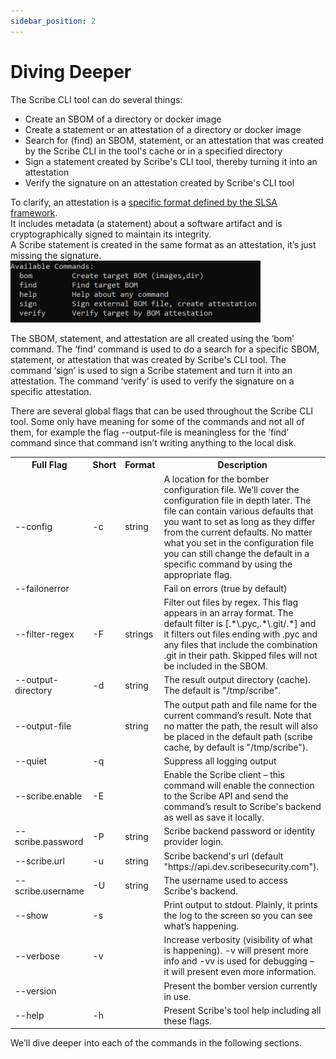 ```yaml
---
sidebar_position: 2
---
```


# Diving Deeper

The Scribe CLI tool can do several things:

- Create an SBOM of a directory or docker image
- Create a statement or an attestation of a directory or docker image
- Search for (find) an SBOM, statement, or an attestation that was created by the Scribe CLI in the tool's cache or in a specified directory
- Sign a statement created by Scribe's CLI tool, thereby turning it into an attestation
- Verify the signature on an attestation created by Scribe's CLI tool

To clarify, an attestation is a <a href='https://github.com/slsa-framework/slsa/blob/main/controls/attestations.md'>specific format defined by the SLSA framework</a>.  
It includes metadata (a statement) about a software artifact and is cryptographically signed to maintain its integrity.  
A Scribe statement is created in the same format as an attestation, it’s just missing the signature.  
<img src='../../img/cli/available_commands.png' alt='Available commands' width="400" />

The SBOM, statement, and attestation are all created using the ‘bom’ command.
The ‘find’ command is used to do a search for a specific SBOM, statement, or attestation that was created by Scribe's CLI tool.
The command ‘sign’ is used to sign a Scribe statement and turn it into an attestation.
The command ‘verify’ is used to verify the signature on a specific attestation.

There are several global flags that can be used throughout the Scribe CLI tool. Some only have meaning for some of the commands and not all of them, for example the flag --output-file is meaningless for the ‘find’ command since that command isn’t writing anything to the local disk.

<table>
  <tr>
    <th width='18%'>Full Flag</th>
    <th>Short</th>
    <th>Format</th>
    <th>Description</th>
  </tr>
  <tr>
    <td>--config</td>
    <td>-c</td>
    <td>string</td>
    <td>A location for the bomber configuration file. We’ll cover the configuration file in depth later. The file can contain various defaults that you want to set as long as they differ from the current defaults. No matter what you set in the configuration file you can still change the default in a specific command by using the appropriate flag.</td>
  </tr>
  <tr>
    <td>--failonerror</td>
    <td></td>
    <td></td>
    <td>Fail on errors (true by default)</td>
  </tr>
  <tr>
    <td>--filter-regex</td>
    <td>-F</td>
    <td>strings</td>
    <td>Filter out files by regex. This flag appears in an array format. The default filter is [.*\.pyc,.*\.git/.*] and it filters out files ending with .pyc and any files that include the combination .git in their path. Skipped files will not be included in the SBOM.</td>
  </tr>
  <tr>
    <td>--output-directory</td>
    <td>-d</td>
    <td>string</td>
    <td>The result output directory (cache). The default is "/tmp/scribe".</td>
  </tr>
  <tr>
    <td>--output-file</td>
    <td></td>
    <td>string</td>
    <td>The output path and file name for the current command’s result. Note that no matter the path, the result will also be placed in the default path (scribe cache, by default is "/tmp/scribe").</td>
  </tr>
  <tr>
    <td>--quiet</td>
    <td>-q</td>
    <td></td>
    <td>Suppress all logging output</td>
  </tr>
  <tr>
    <td>--scribe.enable</td>
    <td>-E</td>
    <td></td>
    <td>Enable the Scribe client – this command will enable the connection to the Scribe API and send the command’s result to Scribe's backend as well as save it locally.</td>
  </tr>
  <tr>
    <td>--scribe.password</td>
    <td>-P</td>
    <td>string</td>
    <td>Scribe backend password or identity provider login.</td>
  </tr>
  <tr>
    <td>--scribe.url</td>
    <td>-u</td>
    <td>string</td>
    <td>Scribe backend's url (default "https://api.dev.scribesecurity.com").</td>
  </tr>
  <tr>
    <td>--scribe.username</td>
    <td>-U</td>
    <td>string</td>
    <td>The username used to access Scribe's backend.</td>
  </tr>
  <tr>
    <td>--show</td>
    <td>-s</td>
    <td></td>
    <td>Print output to stdout. Plainly, it prints the log to the screen so you can see what’s happening.</td>
  </tr>
  <tr>
    <td>--verbose</td>
    <td>-v</td>
    <td></td>
    <td>Increase verbosity (visibility of what is happening). -v will present more info and 
-vv is used for debugging – it will present even more information.</td>
  </tr>
  <tr>
    <td>--version</td>
    <td></td>
    <td></td>
    <td>Present the bomber version currently in use.</td>
  </tr>
  <tr>
    <td>--help</td>
    <td>-h</td>
    <td></td>
    <td>Present Scribe's tool help including all these flags.</td>
  </tr>
</table>  

We’ll dive deeper into each of the commands in the following sections.  

